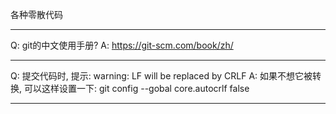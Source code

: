 各种零散代码


------
Q: git的中文使用手册?
A: https://git-scm.com/book/zh/

------
Q: 提交代码时, 提示: warning: LF will be replaced by CRLF
A: 如果不想它被转换, 可以这样设置一下:  git config --gobal core.autocrlf false  

------